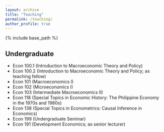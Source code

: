 ```yaml
---
layout: archive
title: "Teaching"
permalink: /teaching/
author_profile: true
---
```


{% include base_path %}

Undergraduate
------
* Econ 100.1 (Introduction to Macroeconomic Theory and Policy)
* Econ 100.2 (Introduction to Macroeconomic Theory and Policy; as teaching fellow)
* Econ 101 (Macroeconomics I)
* Econ 102 (Microeconomics I)
* Econ 103 (Intermediate Macroeconomics II)
* Econ 118 (Special Topics in Economic History: The Philippine Economy in the 1970s and 1980s)
* Econ 138 (Special Topics in Econometrics: Causal Inference in Economics)
* Econ 199 (Undergraduate Seminar)
* Econ 191 (Development Economics; as senior lecturer)